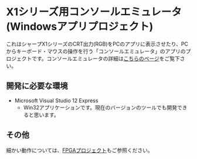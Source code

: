 # X1シリーズ用コンソールエミュレータ(Windowsアプリプロジェクト)

これはシャープX1シリーズのCRT出力(RGB)をPCのアプリに表示させたり、PCからキーボード・マウスの操作を行う「コンソールエミュレータ」のアプリのプロジェクトです。コンソールエミュレータの詳細は[こちらのページ](http://cwaweb.bai.ne.jp/~ohishi/zakki/ConEmu.htm)をご覧下さい。

## 開発に必要な環境
* Microsoft Visual Studio 12 Express
  - Win32アプリケーションです。現在のバージョンのツールでも開発できると思います。

## その他
細かい動作については、[FPGAプロジェクト](https://github.com/NibblesLab/ConEmu_FPGA)もご参照ください。
